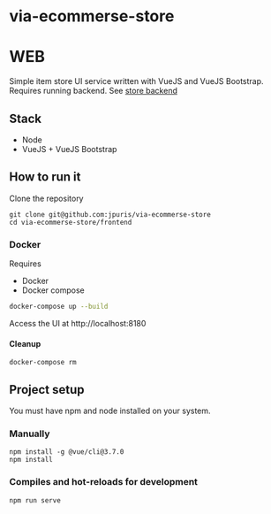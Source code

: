# via-ecommerse-store

# WEB

Simple item store UI service written with VueJS and VueJS Bootstrap.
Requires running backend. See [store backend](../backend/README.md)

## Stack
- Node
- VueJS + VueJS Bootstrap

## How to run it

Clone the repository
```
git clone git@github.com:jpuris/via-ecommerse-store
cd via-ecommerse-store/frontend
```

### Docker

Requires
- Docker
- Docker compose

```sh
docker-compose up --build 
```

Access the UI at http://localhost:8180

#### Cleanup

```shell
docker-compose rm
```

## Project setup

You must have npm and node installed on your system.

### Manually
```
npm install -g @vue/cli@3.7.0
npm install
```

### Compiles and hot-reloads for development
```
npm run serve
```

